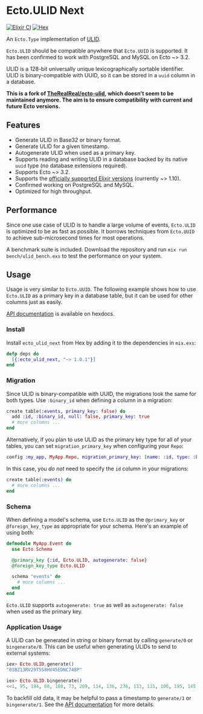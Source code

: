# Ecto.ULID Next

[![Elixir CI](https://github.com/woylie/ecto_ulid/actions/workflows/elixir.yml/badge.svg)](https://github.com/woylie/ecto_ulid/actions/workflows/elixir.yml) [![Hex](https://img.shields.io/hexpm/v/ecto_ulid_next)](https://hex.pm/packages/ecto_ulid_next)

An `Ecto.Type` implementation of [ULID](https://github.com/ulid/spec).

`Ecto.ULID` should be compatible anywhere that `Ecto.UUID` is supported. It has
been confirmed to work with PostgreSQL and MySQL on Ecto ~> 3.2.

ULID is a 128-bit universally unique lexicographically sortable identifier. ULID
is binary-compatible with UUID, so it can be stored in a `uuid` column in a
database.

**This is a fork of [TheRealReal/ecto-ulid](https://github.com/TheRealReal/ecto-ulid),
which doesn't seem to be maintained anymore. The aim is to ensure compatibility
with current and future Ecto versions.**

## Features

- Generate ULID in Base32 or binary format.
- Generate ULID for a given timestamp.
- Autogenerate ULID when used as a primary key.
- Supports reading and writing ULID in a database backed by its native `uuid`
  type (no database extensions required).
- Supports Ecto ~> 3.2.
- Supports the [officially supported Elixir versions](https://hexdocs.pm/elixir/compatibility-and-deprecations.html) (currently ~> 1.10).
- Confirmed working on PostgreSQL and MySQL.
- Optimized for high throughput.

## Performance

Since one use case of ULID is to handle a large volume of events, `Ecto.ULID` is
optimized to be as fast as possible. It borrows techniques from `Ecto.UUID` to
achieve sub-microsecond times for most operations.

A benchmark suite is included. Download the repository and run `mix run bench/ulid_bench.exs` to test the performance on your system.

## Usage

Usage is very similar to `Ecto.UUID`. The following example shows how to use
`Ecto.ULID` as a primary key in a database table, but it can be used for other
columns just as easily.

[API documentation](https://hexdocs.pm/ecto_ulid_next) is available on hexdocs.

### Install

Install `ecto_ulid_next` from Hex by adding it to the dependencies in
`mix.exs`:

```elixir
defp deps do
  [{:ecto_ulid_next, "~> 1.0.1"}]
end
```

### Migration

Since ULID is binary-compatible with UUID, the migrations look the same for both
types. Use `:binary_id` when defining a column in a migration:

```elixir
create table(:events, primary_key: false) do
  add :id, :binary_id, null: false, primary_key: true
  # more columns ...
end
```

Alternatively, if you plan to use ULID as the primary key type for all of your
tables, you can set `migration_primary_key` when configuring your `Repo`:

```elixir
config :my_app, MyApp.Repo, migration_primary_key: [name: :id, type: :binary_id]
```

In this case, you _do not_ need to specify the `id` column in your migrations:

```elixir
create table(:events) do
  # more columns ...
end
```

### Schema

When defining a model's schema, use `Ecto.ULID` as the `@primary_key` or
`@foreign_key_type` as appropriate for your schema. Here's an example of using
both:

```elixir
defmodule MyApp.Event do
  use Ecto.Schema

  @primary_key {:id, Ecto.ULID, autogenerate: false}
  @foreign_key_type Ecto.ULID

  schema "events" do
    # more columns ...
  end
end
```

`Ecto.ULID` supports `autogenerate: true` as well as `autogenerate: false` when
used as the primary key.

### Application Usage

A ULID can be generated in string or binary format by calling `generate/0` or
`bingenerate/0`. This can be useful when generating ULIDs to send to external
systems:

```elixir
iex> Ecto.ULID.generate()
"01BZ13RV29T5S8HV45EDNC748P"

iex> Ecto.ULID.bingenerate()
<<1, 95, 194, 60, 108, 73, 209, 114, 136, 236, 133, 115, 106, 195, 145, 22>>
```

To backfill old data, it may be helpful to pass a timestamp to `generate/1` or
`bingenerate/1`. See the
[API documentation](https://hexdocs.pm/ecto_ulid_next) for more details.
